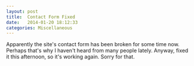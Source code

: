 ```yaml
---
layout: post
title:  Contact Form Fixed
date:   2014-01-20 18:12:33
categories: Miscellaneous
---
```

Apparently the site's contact form has been broken for some time now. Perhaps that's why I haven't heard from many people lately. Anyway, fixed it this afternoon, so it's working again. Sorry for that.